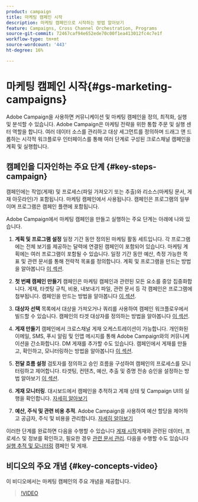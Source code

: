 ```yaml
---
product: campaign
title: 마케팅 캠페인 시작
description: 마케팅 캠페인으로 시작하는 방법 알아보기
feature: Campaigns, Cross Channel Orchestration, Programs
source-git-commit: 72467caf94e652ede70c00f1ea413012fc4c7e1f
workflow-type: tm+mt
source-wordcount: '443'
ht-degree: 16%

---
```


# 마케팅 캠페인 시작{#gs-marketing-campaigns}

Adobe Campaign을 사용하면 커뮤니케이션 및 마케팅 캠페인을 정의, 최적화, 실행 및 분석할 수 있습니다. Adobe Campaign은 마케팅 전략을 위한 통합 주문 및 실행 센터 역할을 합니다. 여러 데이터 소스를 관리하고 대상 세그먼트를 정의하며 드래그 앤 드롭하는 시각적 워크플로우 인터페이스를 통해 여러 단계로 구성된 크로스채널 캠페인을 계획 및 실행합니다.


<!--In addition, the **Marketing Resource Management (MRM)** module lets you control marketing actions in a collaborative mode by providing complete management and real-time tracking of the tasks, budgets and marketing resources involved. The Marketing Resource Management lets you optimize and regulate the management of internal and external processes, resources and marketing campaigns, as well as third party relations (agencies, printers, etc.). For more on this, refer to [this section](about-marketing-resource-management.md).

>[!NOTE]
>
>Capabilities related to population targeting, message personalization and message delivery on the various channels are detailed in [this section](../../delivery/using/steps-about-delivery-creation-steps.md).-->


## 캠페인을 디자인하는 주요 단계 {#key-steps-campaign}

캠페인에는 작업(게재) 및 프로세스(파일 가져오기 또는 추출)와 리소스(마케팅 문서, 게재 아웃라인)가 포함됩니다. 마케팅 캠페인에서 사용됩니다. 캠페인은 프로그램의 일부이며 프로그램은 캠페인 플랜에 포함됩니다.

Adobe Campaign에서 마케팅 캠페인을 만들고 실행하는 주요 단계는 아래에 나와 있습니다.

1. **계획 및 프로그램 설정** 일정 기간 동안 정의된 마케팅 활동 세트입니다. 각 프로그램에는 전체 보기를 제공하는 달력에 연결된 캠페인이 포함되어 있습니다. 마케팅 계획에는 여러 프로그램이 포함될 수 있습니다. 일정 기간 동안 예산, 측정 가능한 목표 및 관련 문서를 통해 전략적 목표를 정의합니다. 계획 및 프로그램을 만드는 방법을 알아봅니다 [이 섹션](marketing-campaign-create.md#create-plan-and-program).

1. **첫 번째 캠페인 만들기**
캠페인은 마케팅 캠페인과 관련된 모든 요소를 중앙 집중화합니다. 게재, 타겟팅 규칙, 비용, 내보내기 파일, 관련 문서 등 각 캠페인은 프로그램에 첨부됩니다. 캠페인을 만드는 방법을 알아봅니다 [이 섹션](marketing-campaign-create.md#create-a-campaign).

1. **대상자 선택**
목록에서 대상을 가져오거나 쿼리를 사용하여 캠페인 워크플로우에서 빌드할 수 있습니다. 캠페인의 타겟 대상자를 정의하는 방법을 알아봅니다 [이 섹션](marketing-campaign-target.md#select-the-target-population).

1. **게재 만들기**
캠페인에서 크로스채널 게재 오케스트레이션이 가능합니다. 개인화된 이메일, SMS, 푸시 알림 및 인앱 메시지를 통해 Adobe Campaign와의 커뮤니케이션을 간소화합니다. DM 게재를 추가할 수도 있습니다. 캠페인에서 게재를 만들고, 확인하고, 모니터링하는 방법을 알아봅니다 [이 섹션](marketing-campaign-deliveries.md).

1. **전달 흐름 설정**
검토자를 정의하고 승인 흐름을 구성하여 캠페인의 프로세스를 모니터링하고 제어합니다. 타겟팅, 컨텐츠, 예산, 추출 및 증명 전송 승인을 설정하는 방법 알아보기 [이 섹션](marketing-campaign-approval.md).

1. **게재 모니터링**.
대시보드에서 캠페인을 추적하고 게재 상태 및 Campaign UI의 실행을 확인합니다. [자세히 알아보기](marketing-campaign-monitoring.md)

1. **예산, 주식 및 관련 비용 추적**.
Adobe Campaign을 사용하여 예산 할당을 제어하고 공급자, 주식 및 비용을 관리합니다. [자세히 알아보기](providers--stocks-and-budgets.md#create-service-providers-and-their-cost-structures)

이러한 단계를 완료하면 다음을 수행할 수 있습니다 [게재 시작](marketing-campaign-deliveries.md#start-a-delivery)게재와 관련된 데이터, 프로세스 및 정보를 확인하고, 필요한 경우 [관련 문서 관리](marketing-campaign-deliveries.md#manage-associated-documents). 다음을 수행할 수도 있습니다 [실행 추적 및 모니터링](marketing-campaign-monitoring.md) 캠페인 및 게재.


## 비디오의 주요 개념 {#key-concepts-video}

이 비디오에서는 마케팅 캠페인의 주요 개념을 제공합니다.

>[!VIDEO](https://video.tv.adobe.com/v/35131?quality=12)
